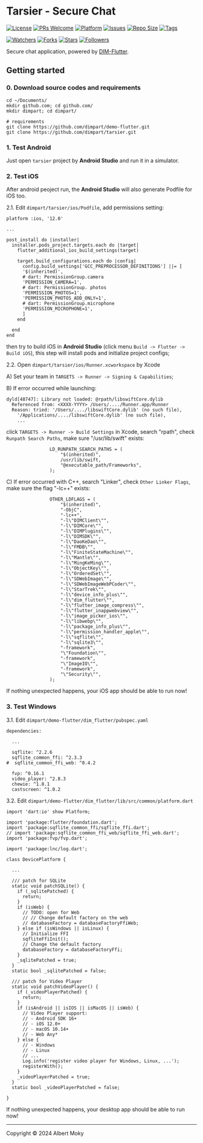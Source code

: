 # Tarsier - Secure Chat

[![License](https://img.shields.io/github/license/dimpart/tarsier)](https://raw.githubusercontent.com/dimpart/tarsier/master/LICENSE)
[![PRs Welcome](https://img.shields.io/badge/PRs-welcome-brightgreen.svg)](https://github.com/dimpart/tarsier/pulls)
[![Platform](https://img.shields.io/badge/Platform-Flutter%203-brightgreen.svg)](https://github.com/dimpart/tarsier/wiki)
[![Issues](https://img.shields.io/github/issues/dimpart/tarsier.svg)](https://github.com/dimpart/tarsier/issues)
[![Repo Size](https://img.shields.io/github/repo-size/dimpart/tarsier)](https://github.com/dimpart/tarsier/archive/refs/heads/main.zip)
[![Tags](https://img.shields.io/github/tag/dimpart/tarsier)](https://github.com/dimpart/tarsier/tags)

[![Watchers](https://img.shields.io/github/watchers/dimpart/tarsier)](https://github.com/dimpart/tarsier/watchers)
[![Forks](https://img.shields.io/github/forks/dimpart/tarsier.svg)](https://github.com/dimpart/tarsier/network)
[![Stars](https://img.shields.io/github/stars/dimpart/tarsier.svg)](https://github.com/dimpart/tarsier/stargazers)
[![Followers](https://img.shields.io/github/followers/dimpart)](https://github.com/orgs/dimpart/followers)

Secure chat application, powered by [DIM-Flutter](https://github.com/dimpart/demo-flutter).

## Getting started

### 0. Download source codes and requirements

```
cd ~/Documents/
mkdir github.com; cd github.com/
mkdir dimpart; cd dimpart/

# requirements
git clone https://github.com/dimpart/demo-flutter.git
git clone https://github.com/dimpart/tarsier.git
```

### 1. Test Android

Just open ```tarsier``` project by **Android Studio** and run it in a simulator.

### 2. Test iOS

After android peoject run, the **Android Studio** will also generate Podfile for iOS too.

2.1. Edit ```dimpart/tarsier/ios/Podfile```, add permissions setting:

```
platform :ios, '12.0'

...

post_install do |installer|
  installer.pods_project.targets.each do |target|
    flutter_additional_ios_build_settings(target)
    
    target.build_configurations.each do |config|
      config.build_settings['GCC_PREPROCESSOR_DEFINITIONS'] ||= [
      '$(inherited)',
      # dart: PermissionGroup.camera
      'PERMISSION_CAMERA=1',
      # dart: PermissionGroup. photos
      'PERMISSION_PHOTOS=1',
      'PERMISSION_PHOTOS_ADD_ONLY=1',
      # dart: PermissionGroup.microphone
      'PERMISSION_MICROPHONE=1',
      ]
    end 
    
  end
end
```
then try to build iOS in **Android Studio** (click menu ```Build -> Flutter -> Build iOS```), this step will install pods and initialize project configs;

2.2. Open ```dimpart/tarsier/ios/Runner.xcworkspace``` by Xcode

A) Set your team in ```TARGETS -> Runner -> Signing & Capabilities```;

B) If error occurred while launching:

```
dyld[48747]: Library not loaded: @rpath/libswiftCore.dylib
  Referenced from: <XXXX-YYYY> /Users/..../Runner.app/Runner
  Reason: tried: '/Users/..../libswiftCore.dylib' (no such file),
    '/Applications/..../libswiftCore.dylib' (no such file),
    ...
```

click ```TARGETS -> Runner -> Build Settings``` in Xcode, search "rpath", check ```Runpath Search Paths```, make sure "/usr/lib/swift" exists:

```
				LD_RUNPATH_SEARCH_PATHS = (
					"$(inherited)",
					/usr/lib/swift,
					"@executable_path/Frameworks",
				);
```

C) If error occurred with C++, search "Linker", check ```Other Linker Flags```, make sure the flag "-lc++" exists:

```
				OTHER_LDFLAGS = (
					"$(inherited)",
					"-ObjC",
					"-lc++",
					"-l\"DIMClient\"",
					"-l\"DIMCore\"",
					"-l\"DIMPlugins\"",
					"-l\"DIMSDK\"",
					"-l\"DaoKeDao\"",
					"-l\"FMDB\"",
					"-l\"FiniteStateMachine\"",
					"-l\"Mantle\"",
					"-l\"MingKeMing\"",
					"-l\"ObjectKey\"",
					"-l\"OrderedSet\"",
					"-l\"SDWebImage\"",
					"-l\"SDWebImageWebPCoder\"",
					"-l\"StarTrek\"",
					"-l\"device_info_plus\"",
					"-l\"dim_flutter\"",
					"-l\"flutter_image_compress\"",
					"-l\"flutter_inappwebview\"",
					"-l\"image_picker_ios\"",
					"-l\"libwebp\"",
					"-l\"package_info_plus\"",
					"-l\"permission_handler_apple\"",
					"-l\"sqflite\"",
					"-l\"sqlite3\"",
					"-framework",
					"\"Foundation\"",
					"-framework",
					"\"ImageIO\"",
					"-framework",
					"\"Security\"",
				);
```

If nothing unexpected happens, your iOS app should be able to run now!

### 3. Test Windows

3.1. Edit ```dimpart/demo-flutter/dim_flutter/pubspec.yaml```

```
dependencies:

  ...

  sqflite: ^2.2.6
  sqflite_common_ffi: ^2.3.3
#  sqflite_common_ffi_web: ^0.4.2

  fvp: ^0.16.1
  video_player: ^2.8.3
  chewie: ^1.8.1
  castscreen: ^1.0.2
```

3.2. Edit ```dimpart/demo-flutter/dim_flutter/lib/src/common/platform.dart```

```
import 'dart:io' show Platform;

import 'package:flutter/foundation.dart';
import 'package:sqflite_common_ffi/sqflite_ffi.dart';
// import 'package:sqflite_common_ffi_web/sqflite_ffi_web.dart';
import 'package:fvp/fvp.dart';

import 'package:lnc/log.dart';

class DevicePlatform {

  ...

  /// patch for SQLite
  static void patchSQLite() {
    if (_sqlitePatched) {
      return;
    }
    if (isWeb) {
      // TODO: open for Web
      // // Change default factory on the web
      // databaseFactory = databaseFactoryFfiWeb;
    } else if (isWindows || isLinux) {
      // Initialize FFI
      sqfliteFfiInit();
      // Change the default factory
      databaseFactory = databaseFactoryFfi;
    }
    _sqlitePatched = true;
  }
  static bool _sqlitePatched = false;

  /// patch for Video Player
  static void patchVideoPlayer() {
    if (_videoPlayerPatched) {
      return;
    }
    if (isAndroid || isIOS || isMacOS || isWeb) {
      // Video Player support:
      // - Android SDK 16+
      // - iOS 12.0+
      // - macOS 10.14+
      // - Web Any*
    } else {
      // - Windows
      // - Linux
      // ...
      Log.info('register video player for Windows, Linux, ...');
      registerWith();
    }
    _videoPlayerPatched = true;
  }
  static bool _videoPlayerPatched = false;

}
```

If nothing unexpected happens, your desktop app should be able to run now!

----
Copyright &copy; 2024 Albert Moky
